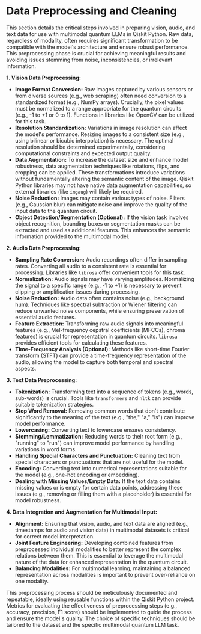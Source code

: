 # Data Preprocessing and Cleaning

This section details the critical steps involved in preparing vision, audio, and text data for use with multimodal quantum LLMs in Qiskit Python.  Raw data, regardless of modality, often requires significant transformation to be compatible with the model's architecture and ensure robust performance. This preprocessing phase is crucial for achieving meaningful results and avoiding issues stemming from noise, inconsistencies, or irrelevant information.

**1. Vision Data Preprocessing:**

* **Image Format Conversion:** Raw images captured by various sensors or from diverse sources (e.g., web scraping) often need conversion to a standardized format (e.g., NumPy arrays).  Crucially, the pixel values must be normalized to a range appropriate for the quantum circuits (e.g., -1 to +1 or 0 to 1).  Functions in libraries like OpenCV can be utilized for this task.
* **Resolution Standardization:** Variations in image resolution can affect the model's performance.  Resizing images to a consistent size (e.g., using bilinear or bicubic interpolation) is necessary.  The optimal resolution should be determined experimentally, considering computational constraints and expected output quality.
* **Data Augmentation:** To increase the dataset size and enhance model robustness, data augmentation techniques like rotations, flips, and cropping can be applied. These transformations introduce variations without fundamentally altering the semantic content of the image. Qiskit Python libraries may not have native data augmentation capabilities, so external libraries (like `imgaug`) will likely be required.
* **Noise Reduction:** Images may contain various types of noise. Filters (e.g., Gaussian blur) can mitigate noise and improve the quality of the input data to the quantum circuit.
* **Object Detection/Segmentation (Optional):**  If the vision task involves object recognition, bounding boxes or segmentation masks can be extracted and used as additional features. This enhances the semantic information provided to the multimodal model.

**2. Audio Data Preprocessing:**

* **Sampling Rate Conversion:**  Audio recordings often differ in sampling rates. Converting all audio to a consistent rate is essential for processing. Libraries like `librosa` offer convenient tools for this task.
* **Normalization:** Audio signals may have varying amplitudes.  Normalizing the signal to a specific range (e.g., -1 to +1) is necessary to prevent clipping or amplification issues during processing.
* **Noise Reduction:** Audio data often contains noise (e.g., background hum). Techniques like spectral subtraction or Wiener filtering can reduce unwanted noise components, while ensuring preservation of essential audio features.
* **Feature Extraction:** Transforming raw audio signals into meaningful features (e.g., Mel-frequency cepstral coefficients (MFCCs), chroma features) is crucial for representation in quantum circuits.  `librosa` provides efficient tools for calculating these features.
* **Time-Frequency Analysis (Optional):** Methods like short-time Fourier transform (STFT) can provide a time-frequency representation of the audio, allowing the model to capture both temporal and spectral aspects.


**3. Text Data Preprocessing:**

* **Tokenization:**  Transforming text into a sequence of tokens (e.g., words, sub-words) is crucial.  Tools like `transformers` and `nltk` can provide suitable tokenization strategies.
* **Stop Word Removal:** Removing common words that don't contribute significantly to the meaning of the text (e.g., "the," "a," "is") can improve model performance.
* **Lowercasing:** Converting text to lowercase ensures consistency.
* **Stemming/Lemmatization:** Reducing words to their root form (e.g., "running" to "run") can improve model performance by handling variations in word forms.
* **Handling Special Characters and Punctuation:**  Cleaning text from special characters or punctuations that are not useful for the model.
* **Encoding:** Converting text into numerical representations suitable for the model (e.g., one-hot encoding or embedding).
* **Dealing with Missing Values/Empty Data:** If the text data contains missing values or is empty for certain data points, addressing these issues (e.g., removing or filling them with a placeholder) is essential for model robustness.


**4. Data Integration and Augmentation for Multimodal Input:**

* **Alignment:**  Ensuring that vision, audio, and text data are aligned (e.g., timestamps for audio and vision data) in multimodal datasets is critical for correct model interpretation.
* **Joint Feature Engineering:** Developing combined features from preprocessed individual modalities to better represent the complex relations between them.  This is essential to leverage the multimodal nature of the data for enhanced representation in the quantum circuit.
* **Balancing Modalities:** For multimodal learning, maintaining a balanced representation across modalities is important to prevent over-reliance on one modality.

This preprocessing process should be meticulously documented and repeatable, ideally using reusable functions within the Qiskit Python project.  Metrics for evaluating the effectiveness of preprocessing steps (e.g., accuracy, precision, F1 score) should be implemented to guide the process and ensure the model's quality.  The choice of specific techniques should be tailored to the dataset and the specific multimodal quantum LLM task.


<a id='chapter-2-subchapter-5'></a>

